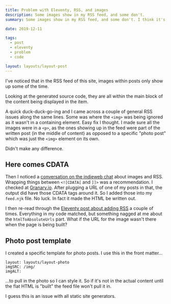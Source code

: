 ```yaml
---
title: Problem with Eleventy, RSS, and images
description: Some images show in my RSS feed, and some don't.
summary: Some images show in my RSS feed, and some don't. I think it's to do with how and when the content is "built"

date: 2019-12-11

tags:
  - post
  - eleventy
  - problem
  - code

layout: layouts/layout-post
---
```

I've noticed that in the RSS feed of this site, images within posts only show up some of the time.

Looking at the generated source code, they are all within the main block of the content being displayed in the item.

A quick duck-duck-go-ing and I came across a couple of general RSS issues along the same lines. Some was where the `<img>` was being ignored as it wasn't in a containing element. Easy fix I thought. I made sure all the images were in a `<p>`, as the ones showing up in the feed were part of the written post (in the middle of content) as opposed to a specific "photo post" which was just the `<img>` element on its own.

Didn't make any difference.

## Here comes CDATA
Then I noticed a [conversation on the indieweb chat](https://chat.indieweb.org/dev/2019-12-11/1576080408129100 "") about images and RSS. Wrapping things between `<![CDATA[` and `]]>` was a recommendation. I checked at [Granary.io](https://granary.io/ "The social web translator"). After plugging a URL of one of my posts in that, the output did have those CDATA tags around it. So I added those into my `feed.njk` file. No luck. In fact it made the HTML be written out.

I then re-read through the [Eleventy post about adding RSS](https://www.11ty.dev/docs/plugins/rss/ "") a couple of times. Everything in my code matched, but something nagged at me about the `htmlToAbsoluteUrls` part. What if the URL for the image wasn't there when the page is being built?

## Photo post template
I created a specific template for photo posts. I use this in the front matter...

```
layout: layouts/layout-photo
imgSRC: /img/
imgALT:
```
...to pull in the photo so I can style it. So if it's not in the actual content until the flat HTML is "built" the feed file won't pull it in.

I guess this is an issue with all static site generators.
